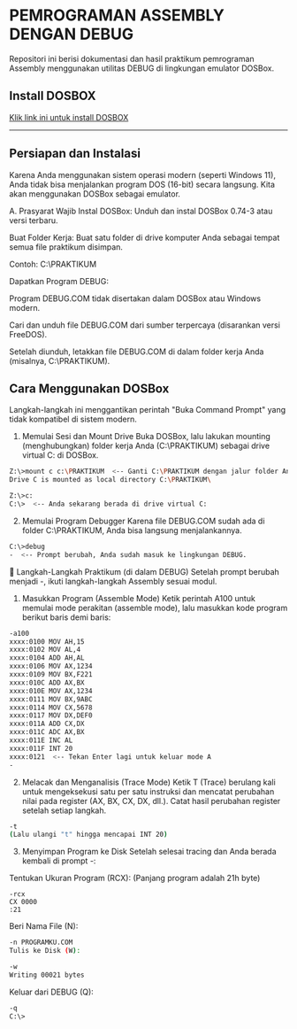# PEMROGRAMAN ASSEMBLY DENGAN DEBUG
Repositori ini berisi dokumentasi dan hasil praktikum pemrograman Assembly menggunakan utilitas DEBUG di lingkungan emulator DOSBox.

## Install DOSBOX

<a href="https://www.dosbox.com/download.php?main=1">Klik link ini untuk install DOSBOX</a>

---

## Persiapan dan Instalasi
Karena Anda menggunakan sistem operasi modern (seperti Windows 11), Anda tidak bisa menjalankan program DOS (16-bit) secara langsung. Kita akan menggunakan DOSBox sebagai emulator.

A. Prasyarat Wajib
Instal DOSBox: Unduh dan instal DOSBox 0.74-3 atau versi terbaru.

Buat Folder Kerja: Buat satu folder di drive komputer Anda sebagai tempat semua file praktikum disimpan.

Contoh: C:\PRAKTIKUM

Dapatkan Program DEBUG:

Program DEBUG.COM tidak disertakan dalam DOSBox atau Windows modern.

Cari dan unduh file DEBUG.COM dari sumber terpercaya (disarankan versi FreeDOS).

Setelah diunduh, letakkan file DEBUG.COM di dalam folder kerja Anda (misalnya, C:\PRAKTIKUM).

## Cara Menggunakan DOSBox
Langkah-langkah ini menggantikan perintah "Buka Command Prompt" yang tidak kompatibel di sistem modern.

1. Memulai Sesi dan Mount Drive
Buka DOSBox, lalu lakukan mounting (menghubungkan) folder kerja Anda (C:\PRAKTIKUM) sebagai drive virtual C: di DOSBox.

```bash
Z:\>mount c c:\PRAKTIKUM  <-- Ganti C:\PRAKTIKUM dengan jalur folder Anda
Drive C is mounted as local directory C:\PRAKTIKUM\

Z:\>c:
C:\>  <-- Anda sekarang berada di drive virtual C:
```

2. Memulai Program Debugger
Karena file DEBUG.COM sudah ada di folder C:\PRAKTIKUM, Anda bisa langsung menjalankannya.

```bash
C:\>debug
-  <-- Prompt berubah, Anda sudah masuk ke lingkungan DEBUG.
```

📝 Langkah-Langkah Praktikum (di dalam DEBUG)
Setelah prompt berubah menjadi -, ikuti langkah-langkah Assembly sesuai modul.

1. Masukkan Program (Assemble Mode)
Ketik perintah A100 untuk memulai mode perakitan (assemble mode), lalu masukkan kode program berikut baris demi baris:

```bash
-a100
xxxx:0100 MOV AH,15
xxxx:0102 MOV AL,4
xxxx:0104 ADD AH,AL
xxxx:0106 MOV AX,1234
xxxx:0109 MOV BX,F221
xxxx:010C ADD AX,BX
xxxx:010E MOV AX,1234
xxxx:0111 MOV BX,9ABC
xxxx:0114 MOV CX,5678
xxxx:0117 MOV DX,DEF0
xxxx:011A ADD CX,DX
xxxx:011C ADC AX,BX
xxxx:011E INC AL
xxxx:011F INT 20
xxxx:0121  <-- Tekan Enter lagi untuk keluar mode A
-
```

2. Melacak dan Menganalisis (Trace Mode)
Ketik T (Trace) berulang kali untuk mengeksekusi satu per satu instruksi dan mencatat perubahan nilai pada register (AX, BX, CX, DX, dll.). Catat hasil perubahan register setelah setiap langkah.

```bash
-t
(Lalu ulangi "t" hingga mencapai INT 20)
```

3. Menyimpan Program ke Disk
Setelah selesai tracing dan Anda berada kembali di prompt -:

Tentukan Ukuran Program (RCX): (Panjang program adalah 21h byte)

```
-rcx
CX 0000
:21
```

Beri Nama File (N):
```bash
-n PROGRAMKU.COM
Tulis ke Disk (W):
```

```bash
-w
Writing 00021 bytes
```

Keluar dari DEBUG (Q):

```bash
-q
C:\>
```
